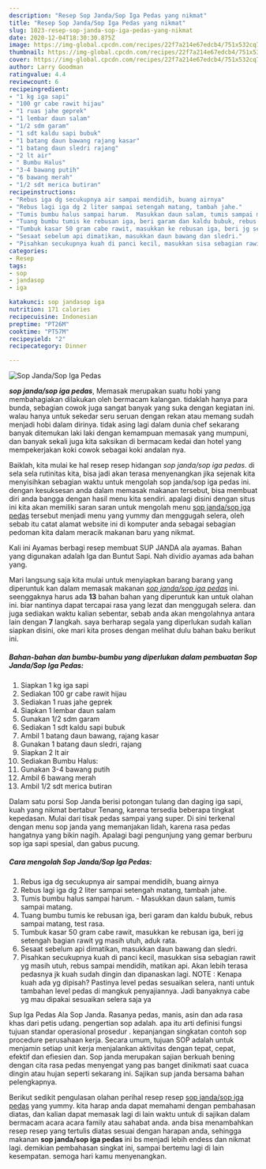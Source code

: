 ```yaml
---
description: "Resep Sop Janda/Sop Iga Pedas yang nikmat"
title: "Resep Sop Janda/Sop Iga Pedas yang nikmat"
slug: 1023-resep-sop-janda-sop-iga-pedas-yang-nikmat
date: 2020-12-04T18:30:30.875Z
image: https://img-global.cpcdn.com/recipes/22f7a214e67edcb4/751x532cq70/sop-jandasop-iga-pedas-foto-resep-utama.jpg
thumbnail: https://img-global.cpcdn.com/recipes/22f7a214e67edcb4/751x532cq70/sop-jandasop-iga-pedas-foto-resep-utama.jpg
cover: https://img-global.cpcdn.com/recipes/22f7a214e67edcb4/751x532cq70/sop-jandasop-iga-pedas-foto-resep-utama.jpg
author: Larry Goodman
ratingvalue: 4.4
reviewcount: 6
recipeingredient:
- "1 kg iga sapi"
- "100 gr cabe rawit hijau"
- "1 ruas jahe geprek"
- "1 lembar daun salam"
- "1/2 sdm garam"
- "1 sdt kaldu sapi bubuk"
- "1 batang daun bawang rajang kasar"
- "1 batang daun sledri rajang"
- "2 lt air"
- " Bumbu Halus"
- "3-4 bawang putih"
- "6 bawang merah"
- "1/2 sdt merica butiran"
recipeinstructions:
- "Rebus iga dg secukupnya air sampai mendidih, buang airnya"
- "Rebus lagi iga dg 2 liter sampai setengah matang, tambah jahe."
- "Tumis bumbu halus sampai harum.  Masukkan daun salam, tumis sampai matang."
- "Tuang bumbu tumis ke rebusan iga, beri garam dan kaldu bubuk, rebus sampai matang, test rasa."
- "Tumbuk kasar 50 gram cabe rawit, masukkan ke rebusan iga, beri jg setengah bagian rawit yg masih utuh, aduk rata."
- "Sesaat sebelum api dimatikan, masukkan daun bawang dan sledri."
- "Pisahkan secukupnya kuah di panci kecil, masukkan sisa sebagian rawit yg masih utuh, rebus sampai mendidih, matikan api. Akan lebih terasa pedasnya jk kuah sudah dingin dan dipanaskan lagi. NOTE : Kenapa kuah ada yg dipisah? Pastinya level pedas sesuaikan selera, nanti untuk tambahan level pedas di mangkuk penyajiannya. Jadi banyaknya cabe yg mau dipakai sesuaikan selera saja ya"
categories:
- Resep
tags:
- sop
- jandasop
- iga

katakunci: sop jandasop iga 
nutrition: 171 calories
recipecuisine: Indonesian
preptime: "PT26M"
cooktime: "PT57M"
recipeyield: "2"
recipecategory: Dinner

---
```



![Sop Janda/Sop Iga Pedas](https://img-global.cpcdn.com/recipes/22f7a214e67edcb4/751x532cq70/sop-jandasop-iga-pedas-foto-resep-utama.jpg)

<b><i>sop janda/sop iga pedas</i></b>, Memasak merupakan suatu hobi yang membahagiakan dilakukan oleh bermacam kalangan. tidaklah hanya para bunda, sebagian cowok juga sangat banyak yang suka dengan kegiatan ini. walau hanya untuk sekedar seru seruan dengan rekan atau memang sudah menjadi hobi dalam dirinya. tidak asing lagi dalam dunia chef sekarang banyak ditemukan laki laki dengan kemampuan memasak yang mumpuni, dan banyak sekali juga kita saksikan di bermacam kedai dan hotel yang mempekerjakan koki cowok sebagai koki andalan nya.

Baiklah, kita mulai ke hal resep resep hidangan <i>sop janda/sop iga pedas</i>. di sela sela rutinitas kita, bisa jadi akan terasa menyenangkan jika sejenak kita menyisihkan sebagian waktu untuk mengolah sop janda/sop iga pedas ini. dengan kesuksesan anda dalam memasak makanan tersebut, bisa membuat diri anda bangga dengan hasil menu kita sendiri. apalagi disini dengan situs ini kita akan memiliki saran saran untuk mengolah menu <u>sop janda/sop iga pedas</u> tersebut menjadi menu yang yummy dan menggugah selera, oleh sebab itu catat alamat website ini di komputer anda sebagai sebagian pedoman kita dalam meracik makanan baru yang nikmat.

Kali ini Ayamas berbagi resep membuat SUP JANDA ala ayamas. Bahan yang digunakan adalah Iga dan Buntut Sapi. Nah dividio ayamas ada bahan yang.


Mari langsung saja kita mulai untuk menyiapkan barang barang yang diperuntuk kan dalam memasak makanan <u><i>sop janda/sop iga pedas</i></u> ini. seenggaknya harus ada <b>13</b> bahan bahan yang diperuntuk kan untuk olahan ini. biar nantinya dapat tercapai rasa yang lezat dan menggugah selera. dan juga sediakan waktu kalian sebentar, sebab anda akan mengolahnya antara lain dengan <b>7</b> langkah. saya berharap segala yang diperlukan sudah kalian siapkan disini, oke mari kita proses dengan melihat dulu bahan baku berikut ini.

<!--inarticleads1-->

##### Bahan-bahan dan bumbu-bumbu yang diperlukan dalam pembuatan Sop Janda/Sop Iga Pedas:

1. Siapkan 1 kg iga sapi
1. Sediakan 100 gr cabe rawit hijau
1. Sediakan 1 ruas jahe geprek
1. Siapkan 1 lembar daun salam
1. Gunakan 1/2 sdm garam
1. Sediakan 1 sdt kaldu sapi bubuk
1. Ambil 1 batang daun bawang, rajang kasar
1. Gunakan 1 batang daun sledri, rajang
1. Siapkan 2 lt air
1. Sediakan  Bumbu Halus:
1. Gunakan 3-4 bawang putih
1. Ambil 6 bawang merah
1. Ambil 1/2 sdt merica butiran


Dalam satu porsi Sop Janda berisi potongan tulang dan daging iga sapi, kuah yang nikmat bertabur Tenang, karena tersedia beberapa tingkat kepedasan. Mulai dari tisak pedas sampai yang super. Di sini terkenal dengan menu sop janda yang memanjakan lidah, karena rasa pedas hangatnya yang bikin nagih. Apalagi bagi pengunjung yang gemar berburu sop iga sapi spesial, dan gabus pucung. 

<!--inarticleads2-->

##### Cara mengolah Sop Janda/Sop Iga Pedas:

1. Rebus iga dg secukupnya air sampai mendidih, buang airnya
1. Rebus lagi iga dg 2 liter sampai setengah matang, tambah jahe.
1. Tumis bumbu halus sampai harum.  - Masukkan daun salam, tumis sampai matang.
1. Tuang bumbu tumis ke rebusan iga, beri garam dan kaldu bubuk, rebus sampai matang, test rasa.
1. Tumbuk kasar 50 gram cabe rawit, masukkan ke rebusan iga, beri jg setengah bagian rawit yg masih utuh, aduk rata.
1. Sesaat sebelum api dimatikan, masukkan daun bawang dan sledri.
1. Pisahkan secukupnya kuah di panci kecil, masukkan sisa sebagian rawit yg masih utuh, rebus sampai mendidih, matikan api. Akan lebih terasa pedasnya jk kuah sudah dingin dan dipanaskan lagi. NOTE : Kenapa kuah ada yg dipisah? Pastinya level pedas sesuaikan selera, nanti untuk tambahan level pedas di mangkuk penyajiannya. Jadi banyaknya cabe yg mau dipakai sesuaikan selera saja ya


Sup Iga Pedas Ala Sop Janda. Rasanya pedas, manis, asin dan ada rasa khas dari petis udang. pengertian sop adalah. apa itu arti definisi fungsi tujuan standar operasional prosedur . kepanjangan singkatan contoh sop procedure perusahaan kerja. Secara umum, tujuan SOP adalah untuk menjamin setiap unit kerja menjalankan aktivitas dengan tepat, cepat, efektif dan efiesien dan. Sop janda merupakan sajian berkuah bening dengan cita rasa pedas menyengat yang pas banget dinikmati saat cuaca dingin atau hujan seperti sekarang ini. Sajikan sup janda bersama bahan pelengkapnya. 

Berikut sedikit pengulasan olahan perihal resep resep <u>sop janda/sop iga pedas</u> yang yummy. kita harap anda dapat memahami dengan pembahasan diatas, dan kalian dapat memasak lagi di lain waktu untuk di sajikan dalam bermacam acara acara family atau sahabat anda. anda bisa menambahkan resep resep yang tertulis diatas sesuai dengan harapan anda, sehingga makanan <b>sop janda/sop iga pedas</b> ini bs menjadi lebih endess dan nikmat lagi. demikian pembahasan singkat ini, sampai bertemu lagi di lain kesempatan. semoga hari kamu menyenangkan.

